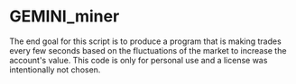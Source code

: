 # GEMINI_miner
The end goal for this script is to produce a program that is making trades every few seconds based on the fluctuations of the market to increase the account's value. This code is only for personal use and a license was intentionally not chosen. 

